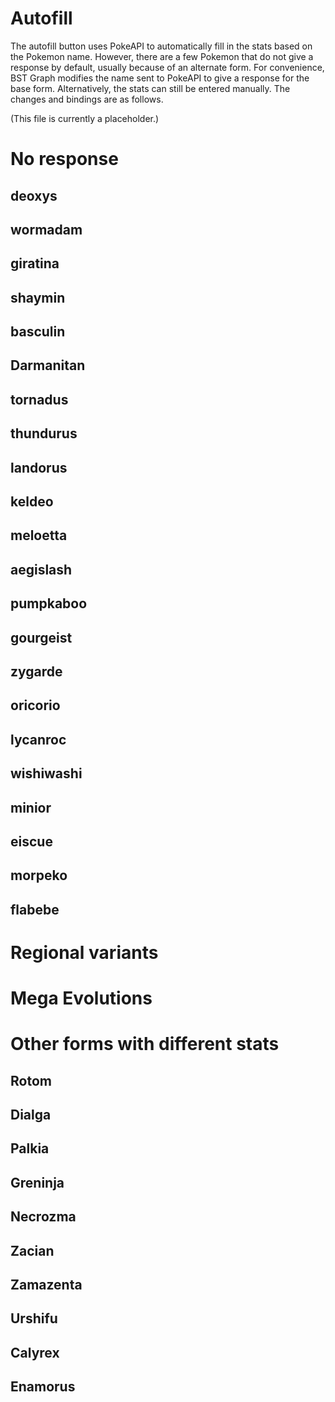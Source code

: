 # Autofill

The autofill button uses PokeAPI to automatically fill in the stats based on the Pokemon name. However, there are a few Pokemon that do not give a response by default, usually because of an alternate form. For convenience, BST Graph modifies the name sent to PokeAPI to give a response for the base form. Alternatively, the stats can still be entered manually. The changes and bindings are as follows.

(This file is currently a placeholder.)

# No response

## deoxys
## wormadam
## giratina
## shaymin
## basculin
## Darmanitan
## tornadus
## thundurus
## landorus
## keldeo
## meloetta
## aegislash
## pumpkaboo
## gourgeist
## zygarde
## oricorio
## lycanroc
## wishiwashi
## minior
## eiscue
## morpeko
## flabebe

# Regional variants

# Mega Evolutions

# Other forms with different stats

## Rotom

## Dialga

## Palkia

## Greninja

## Necrozma

## Zacian

## Zamazenta

## Urshifu

## Calyrex

## Enamorus